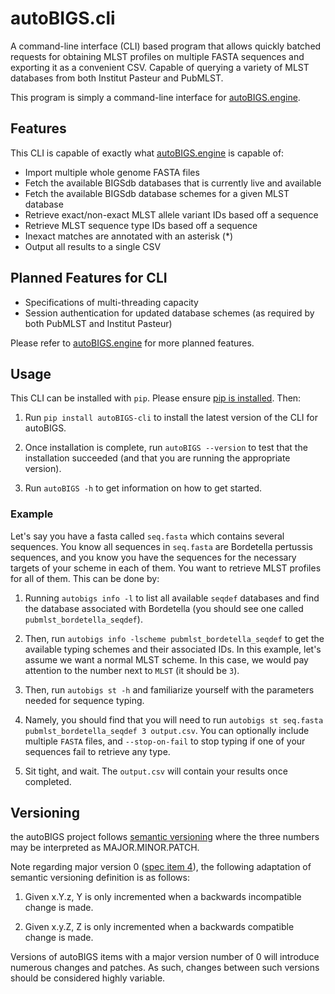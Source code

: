 # autoBIGS.cli

A command-line interface (CLI) based program that allows quickly batched requests for obtaining MLST profiles on multiple FASTA sequences and exporting it as a convenient CSV. Capable of querying a variety of MLST databases from both Institut Pasteur and PubMLST.

This program is simply a command-line interface for [autoBIGS.engine](https://pypi.org/project/autoBIGS.engine).

## Features

This CLI is capable of exactly what [autoBIGS.engine](https://pypi.org/project/autoBIGS.engine) is capable of:
- Import multiple whole genome FASTA files
- Fetch the available BIGSdb databases that is currently live and available
- Fetch the available BIGSdb database schemes for a given MLST database
- Retrieve exact/non-exact MLST allele variant IDs based off a sequence
- Retrieve MLST sequence type IDs based off a sequence
- Inexact matches are annotated with an asterisk (\*)
- Output all results to a single CSV

## Planned Features for CLI
- Specifications of multi-threading capacity
- Session authentication for updated database schemes (as required by both PubMLST and Institut Pasteur)

Please refer to [autoBIGS.engine](https://pypi.org/project/autoBIGS.engine) for more planned features.

## Usage

This CLI can be installed with `pip`. Please ensure [pip is installed](https://pip.pypa.io/en/stable/installation/). Then:

1. Run `pip install autoBIGS-cli` to install the latest version of the CLI for autoBIGS.

2. Once installation is complete, run `autoBIGS --version` to test that the installation succeeded (and that you are running the appropriate version).

3. Run `autoBIGS -h` to get information on how to get started.

### Example

Let's say you have a fasta called `seq.fasta` which contains several sequences. You know all sequences in `seq.fasta` are Bordetella pertussis sequences, and you know you have the sequences for the necessary targets of your scheme in each of them. You want to retrieve MLST profiles for all of them. This can be done by:

1. Running `autobigs info -l` to list all available `seqdef` databases and find the database associated with Bordetella (you should see one called `pubmlst_bordetella_seqdef`).

2. Then, run `autobigs info -lscheme pubmlst_bordetella_seqdef` to get the available typing schemes and their associated IDs. In this example, let's assume we want a normal MLST scheme. In this case, we would pay attention to the number next to `MLST` (it should be `3`).

3. Then, run `autobigs st -h` and familiarize yourself with the parameters needed for sequence typing.

4. Namely, you should find that you will need to run `autobigs st seq.fasta pubmlst_bordetella_seqdef 3 output.csv`. You can optionally include multiple `FASTA` files, and `--stop-on-fail` to stop typing if one of your sequences fail to retrieve any type. 

5. Sit tight, and wait. The `output.csv` will contain your results once completed.

## Versioning

the autoBIGS project follows [semantic versioning](https://semver.org/) where the three numbers may be interpreted as MAJOR.MINOR.PATCH.

Note regarding major version 0 ([spec item 4](https://semver.org/#spec-item-4)), the following adaptation of semantic versioning definition is as follows:

1. Given x.Y.z, Y is only incremented when a backwards incompatible change is made.

2. Given x.y.Z, Z is only incremented when a backwards compatible change is made.

Versions of autoBIGS items with a major version number of 0 will introduce numerous changes and patches. As such, changes between such versions should be considered highly variable.